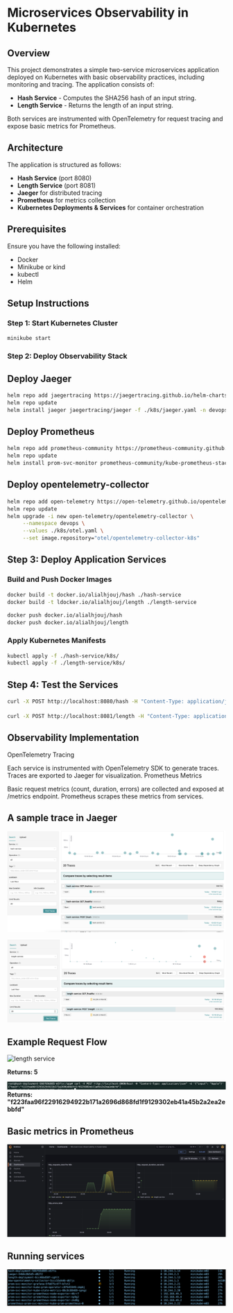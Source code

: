 # Microservices Observability in Kubernetes

## Overview

This project demonstrates a simple two-service microservices application deployed on Kubernetes with basic observability practices, including monitoring and tracing. The application consists of:

- **Hash Service** - Computes the SHA256 hash of an input string.
- **Length Service** - Returns the length of an input string.

Both services are instrumented with OpenTelemetry for request tracing and expose basic metrics for Prometheus.

## Architecture

The application is structured as follows:

- **Hash Service** (port 8080)
- **Length Service** (port 8081)
- **Jaeger** for distributed tracing
- **Prometheus** for metrics collection
- **Kubernetes Deployments & Services** for container orchestration

## Prerequisites

Ensure you have the following installed:

- Docker
- Minikube or kind
- kubectl
- Helm

## Setup Instructions

### Step 1: Start Kubernetes Cluster

```bash
minikube start
```
### Step 2: Deploy Observability Stack

## Deploy Jaeger

 ``` bash
helm repo add jaegertracing https://jaegertracing.github.io/helm-charts
helm repo update
helm install jaeger jaegertracing/jaeger -f ./k8s/jaeger.yaml -n devops
```

## Deploy Prometheus

``` bash
helm repo add prometheus-community https://prometheus-community.github.io/helm-charts
helm repo update
helm install prom-svc-monitor prometheus-community/kube-prometheus-stack -n devops
```

## Deploy opentelemetry-collector

``` bash
helm repo add open-telemetry https://open-telemetry.github.io/opentelemetry-helm-charts
helm repo update
helm upgrade -i new open-telemetry/opentelemetry-collector \
     --namespace devops \
     --values ./k8s/otel.yaml \
     --set image.repository="otel/opentelemetry-collector-k8s"
```

## Step 3: Deploy Application Services

### Build and Push Docker Images

``` bash
docker build -t docker.io/alialhjouj/hash ./hash-service
docker build -t ldocker.io/alialhjouj/length ./length-service
```

``` bash
docker push docker.io/alialhjouj/hash 
docker push docker.io/alialhjouj/length
```

### Apply Kubernetes Manifests


``` bash
kubectl apply -f ./hash-service/k8s/
kubectl apply -f ./length-service/k8s/
```

## Step 4: Test the Services

``` bash
curl -X POST http://localhost:8080/hash -H "Content-Type: application/json" -d '{"input": "Apple"}'

curl -X POST http://localhost:8081/length -H "Content-Type: application/json" -d '{"input": "Apple"}'

```

## Observability Implementation

OpenTelemetry Tracing

Each service is instrumented with OpenTelemetry SDK to generate traces.
Traces are exported to Jaeger for visualization.
Prometheus Metrics

Basic request metrics (count, duration, errors) are collected and exposed at /metrics endpoint.
Prometheus scrapes these metrics from services.

## A sample trace in Jaeger 

![hash service](./image/jaeger-hash.png)

![length service](./image/jaeger-length.png)

## Example Request Flow

![length service](./image/curl-length-servicec.png)

**Returns: 5**

![hash service](./image/curl-hash-service.png)
**Returns: "f223faa96f22916294922b171a2696d868fd1f9129302eb41a45b2a2ea2ebbfd"**

## Basic metrics in Prometheus

![Prometheus service](./image/Basic-metrics-in-Prometheus.png)

## Running services

![running services](./image/running-services.png)